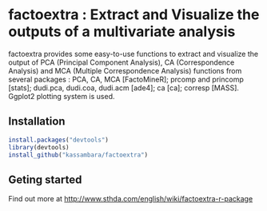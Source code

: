 factoextra : Extract and Visualize the outputs of a multivariate analysis
=========================================================================

factoextra provides some easy-to-use functions to extract and visualize the output of PCA (Principal Component Analysis), CA (Correspondence Analysis) and MCA (Multiple Correspondence Analysis) functions from several packages : PCA, CA, MCA [FactoMineR]; prcomp and princomp [stats]; dudi.pca, dudi.coa, dudi.acm [ade4]; ca [ca]; corresp [MASS]. Ggplot2 plotting system is used.

Installation
------------

``` r
install.packages("devtools")
library(devtools)
install_github("kassambara/factoextra")
```

Geting started
--------------

Find out more at <http://www.sthda.com/english/wiki/factoextra-r-package>
